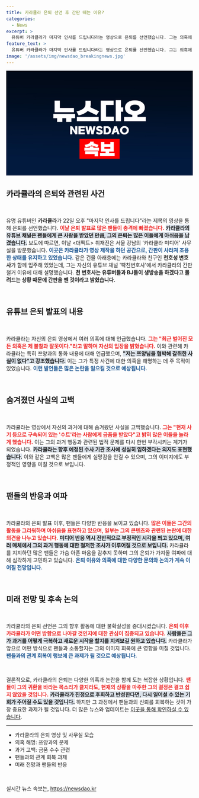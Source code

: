 ```yaml
---
title: 카라큘라 은퇴 선언 후 간판 떼는 이유?
categories:
  - News
excerpt: >
  유튜버 카라큘라가 마지막 인사를 드립니다라는 영상으로 은퇴를 선언했습니다. 그는 의혹에 대한 사과와 함께 숨겨왔던 사실을 털어놓으며 진실을 밝히겠다고 다짐했습니다. 이 영상의 배경과 함께 그의 모든 이야기를 들어보세요!
feature_text: >
  유튜버 카라큘라가 마지막 인사를 드립니다라는 영상으로 은퇴를 선언했습니다. 그는 의혹에 대한 사과와 함께 숨겨왔던 사실을 털어놓으며 진실을 밝히겠다고 다짐했습니다. 이 영상의 배경과 함께 그의 모든 이야기를 들어보세요!
image: '/assets/img/newsdao_breakingnews.jpg'
---
```


<p><img src="/assets/img/newsdao_breakingnews.jpg" alt="pcversion 속보" /></p>

<h2 data-ke-size="size26">카라큘라의 은퇴와 관련된 사건</h2>

<p data-ke-size="size16">&nbsp;</p>

<p data-ke-size="size16">유명 유튜버인 <b>카라큘라</b>가 22일 오후 "마지막 인사를 드립니다"라는 제목의 영상을 통해 은퇴를 선언했습니다. <b><span style="color: #ee2323;">이날 은퇴 발표로 많은 팬들이 충격에 빠졌습니다.</span></b> <b><span style="background-color: #21538527;">카라큘라의 유튜브 채널은 팬들에게 큰 사랑을 받았던 만큼, 그의 은퇴는 많은 이들에게 아쉬움을 남겼습니다.</span></b> 보도에 따르면, 이날 <더팩트> 취재진은 서울 강남의 '카라큘라 미디어' 사무실을 방문했습니다. <b><span style="color: #1a5490;">이곳은 카라큘라가 영상 제작을 하던 공간으로, 간판이 사라져 조용한 상태를 유지하고 있었습니다.</span></b> 같은 건물 아래층에는 카라큘라와 친구인 <b>천호성 변호사</b>가 함께 입주해 있었는데, 그는 자신의 유튜브 채널 '빡친변호사'에서 카라큘라의 간판 철거 이유에 대해 설명했습니다. <b>천 변호사는 유튜버들과 BJ들이 생방송을 하겠다고 몰려드는 상황 때문에 간판을 뗀 것이라고 밝혔습니다.</b></p>

<p data-ke-size="size16">&nbsp;</p>

<h2 data-ke-size="size26">유튜브 은퇴 발표의 내용</h2>

<p data-ke-size="size16">&nbsp;</p>

<p data-ke-size="size16">카라큘라는 자신의 은퇴 영상에서 여러 의혹에 대해 언급했습니다. <b><span style="color: #ee2323;">그는 "최근 벌어진 모든 의혹은 제 불찰과 잘못이다."라고 말하며 자신의 입장을 밝혔습니다.</span></b> 이와 관련해 카라큘라는 특히 쯔양과의 통화 내용에 대해 언급했으며, <b><span style="background-color: #21538527;">"저는 쯔양님을 협박해 갈취한 사실이 없다"고 강조했습니다.</span></b> 이는 그가 특정 사건에 대한 의혹을 해명하는 데 주 목적이 있었습니다. <b><span style="color: #1a5490;">이런 발언들은 많은 논란을 일으킬 것으로 예상됩니다.</span></b></p>

<p data-ke-size="size16">&nbsp;</p>

<h2 data-ke-size="size26">숨겨졌던 사실의 고백</h2>

<p data-ke-size="size16">&nbsp;</p>

<p data-ke-size="size16">카라큘라는 영상에서 자신의 과거에 대해 숨겨왔던 사실을 고백했습니다. <b><span style="color: #ee2323;">그는 "현재 사기 등으로 구속되어 있는 '수트'라는 사람에게 금품을 받았다"고 밝혀 많은 이들을 놀라게 했습니다.</span></b> 이는 그의 과거 행동과 관련된 법적 문제를 다시 한번 부각시키는 계기가 되었습니다. <b><span style="background-color: #21538527;">카라큘라는 향후 예정된 수사 기관 조사에 성실히 임하겠다는 의지도 표현했습니다.</span></b> 이와 같은 고백은 많은 팬들에게 실망감을 안길 수 있으며, 그의 이미지에도 부정적인 영향을 미칠 것으로 보입니다.</p>

<p data-ke-size="size16">&nbsp;</p>

<h2 data-ke-size="size26">팬들의 반응과 여파</h2>

<p data-ke-size="size16">&nbsp;</p>

<p data-ke-size="size16">카라큘라의 은퇴 발표 이후, 팬들은 다양한 반응을 보이고 있습니다. <b><span style="color: #ee2323;">많은 이들은 그간의 활동을 그리워하며 아쉬움을 표현하고 있으며, 일부는 그의 콘텐츠와 관련된 논란에 대한 의견을 나누고 있습니다.</span></b> <b><span style="background-color: #21538527;">미디어 반응 역시 전반적으로 부정적인 시각을 띄고 있으며, 여러 매체에서 그의 과거 행동에 대한 철저한 조사가 이루어질 것으로 보입니다.</span></b> 카라큘라를 지지하던 많은 팬들은 가슴 아픈 마음을 감추지 못하며 그의 은퇴가 가져올 여파에 대해 심각하게 고민하고 있습니다. <b><span style="color: #1a5490;">은퇴 이유와 의혹에 대한 다양한 문의와 논의가 계속 이어질 전망입니다.</span></b></p>

<p data-ke-size="size16">&nbsp;</p>

<h2 data-ke-size="size26">미래 전망 및 후속 논의</h2>

<p data-ke-size="size16">&nbsp;</p>

<p data-ke-size="size16">카라큘라의 은퇴 선언은 그의 향후 활동에 대한 불확실성을 증대시켰습니다. <b><span style="color: #ee2323;">은퇴 이후 카라큘라가 어떤 방향으로 나아갈 것인지에 대한 관심이 집중되고 있습니다.</span></b> <b><span style="background-color: #21538527;">사람들은 그가 과거를 어떻게 극복하고 새로운 시작을 할지를 지켜보길 원하고 있습니다.</span></b> 카라큘라가 앞으로 어떤 방식으로 팬들과 소통할지는 그의 이미지 회복에 큰 영향을 미칠 것입니다. <b><span style="color: #1a5490;">팬들과의 관계 회복이 행보에 큰 과제가 될 것으로 예상됩니다.</span></b></p>

<p data-ke-size="size16">&nbsp;</p>

<p data-ke-size="size16">결론적으로, 카라큘라의 은퇴는 다양한 의혹과 논란을 함께 도는 복잡한 상황입니다. <b><span style="color: #ee2323;">팬들이 그의 귀환을 바라는 목소리가 클지라도, 현재의 상황을 마주한 그의 결정은 결코 쉽지 않았을 것입니다.</span></b> <b><span style="background-color: #21538527;">카라큘라가 진정으로 후회하고 반성한다면, 다시 일어설 수 있는 기회가 주어질 수도 있을 것입니다.</span></b> 하지만 그 과정에서 팬들과의 신뢰를 회복하는 것이 가장 중요한 과제가 될 것입니다. 더 많은 뉴스와 업데이트는 <a href="https://talk.tf.co.kr/bbs/report/write">이곳을 통해 확인하실 수 있습니다</a>.</p>

<hr />

<ul>
    <li>카라큘라의 은퇴 영상 및 사무실 모습</li>
    <li>의혹 해명: 쯔양과의 문제</li>
    <li>과거 고백: 금품 수수 관련</li>
    <li>팬들과의 관계 회복 과제</li>
    <li>미래 전망과 팬들의 반응</li>
</ul>

<p data-ke-size="size16">&nbsp;</p>
실시간 뉴스 속보는, <a href="https://newsdao.kr" rel="dofollow">https://newsdao.kr</a>


